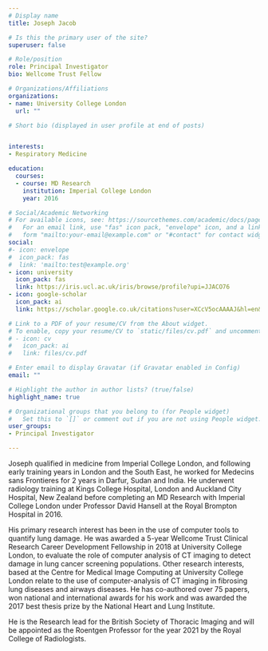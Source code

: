 ```yaml
---
# Display name
title: Joseph Jacob

# Is this the primary user of the site?
superuser: false

# Role/position
role: Principal Investigator
bio: Wellcome Trust Fellow

# Organizations/Affiliations
organizations:
- name: University College London
  url: ""

# Short bio (displayed in user profile at end of posts)


interests:
- Respiratory Medicine

education:
  courses:
  - course: MD Research
    institution: Imperial College London
    year: 2016

# Social/Academic Networking
# For available icons, see: https://sourcethemes.com/academic/docs/page-builder/#icons
#   For an email link, use "fas" icon pack, "envelope" icon, and a link in the
#   form "mailto:your-email@example.com" or "#contact" for contact widget.
social:
#- icon: envelope
#  icon_pack: fas
#  link: 'mailto:test@example.org'
- icon: university
  icon_pack: fas
  link: https://iris.ucl.ac.uk/iris/browse/profile?upi=JJACO76
- icon: google-scholar
  icon_pack: ai
  link: https://scholar.google.co.uk/citations?user=XCcV5ocAAAAJ&hl=en&oi=ao

# Link to a PDF of your resume/CV from the About widget.
# To enable, copy your resume/CV to `static/files/cv.pdf` and uncomment the lines below.
# - icon: cv
#   icon_pack: ai
#   link: files/cv.pdf

# Enter email to display Gravatar (if Gravatar enabled in Config)
email: ""

# Highlight the author in author lists? (true/false)
highlight_name: true

# Organizational groups that you belong to (for People widget)
#   Set this to `[]` or comment out if you are not using People widget.
user_groups:
- Principal Investigator

---
```


Joseph qualified in medicine from Imperial College London, and following early training years in London and the South East, he worked for Medecins sans Frontieres for 2 years in Darfur, Sudan and India. He underwent radiology training at Kings College  Hospital, London and Auckland City Hospital, New Zealand before completing an MD Research with Imperial College London under Professor David Hansell at the Royal Brompton Hospital in 2016.


His primary research interest has been in the use of computer tools to quantify lung damage. He was awarded a 5-year Wellcome Trust Clinical Research Career Development Fellowship in 2018 at University College London, to evaluate the role of computer analysis of CT imaging to detect damage in lung cancer screening populations. Other research interests, based at the Centre for Medical Image Computing at University College London relate to the use of computer-analysis of CT imaging in fibrosing lung diseases and airways diseases. He has co-authored over 75 papers, won national and international awards for his work and was awarded the 2017 best thesis prize by the National Heart and Lung Institute.


He is the Research lead for the British Society of Thoracic Imaging and will be appointed as the Roentgen Professor for the year 2021 by the Royal College of Radiologists.

